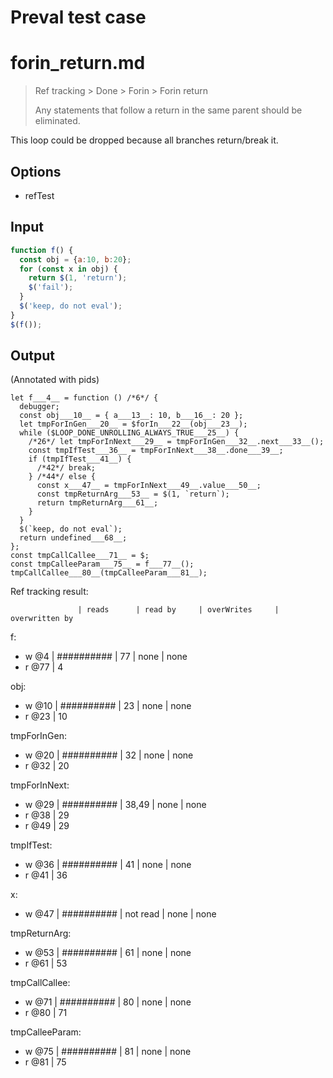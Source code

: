 # Preval test case

# forin_return.md

> Ref tracking > Done > Forin > Forin return
>
> Any statements that follow a return in the same parent should be eliminated.

This loop could be dropped because all branches return/break it.

## Options

- refTest

## Input

`````js filename=intro
function f() {
  const obj = {a:10, b:20};
  for (const x in obj) {
    return $(1, 'return');
    $('fail');
  }
  $('keep, do not eval');
}
$(f());
`````

## Output

(Annotated with pids)

`````filename=intro
let f___4__ = function () /*6*/ {
  debugger;
  const obj___10__ = { a___13__: 10, b___16__: 20 };
  let tmpForInGen___20__ = $forIn___22__(obj___23__);
  while ($LOOP_DONE_UNROLLING_ALWAYS_TRUE___25__) {
    /*26*/ let tmpForInNext___29__ = tmpForInGen___32__.next___33__();
    const tmpIfTest___36__ = tmpForInNext___38__.done___39__;
    if (tmpIfTest___41__) {
      /*42*/ break;
    } /*44*/ else {
      const x___47__ = tmpForInNext___49__.value___50__;
      const tmpReturnArg___53__ = $(1, `return`);
      return tmpReturnArg___61__;
    }
  }
  $(`keep, do not eval`);
  return undefined___68__;
};
const tmpCallCallee___71__ = $;
const tmpCalleeParam___75__ = f___77__();
tmpCallCallee___80__(tmpCalleeParam___81__);
`````

Ref tracking result:

                   | reads      | read by     | overWrites     | overwritten by
f:
  - w @4       | ########## | 77          | none           | none
  - r @77      | 4

obj:
  - w @10      | ########## | 23          | none           | none
  - r @23      | 10

tmpForInGen:
  - w @20       | ########## | 32          | none           | none
  - r @32       | 20

tmpForInNext:
  - w @29        | ########## | 38,49       | none           | none
  - r @38        | 29
  - r @49        | 29

tmpIfTest:
  - w @36        | ########## | 41          | none           | none
  - r @41        | 36

x:
  - w @47        | ########## | not read    | none           | none

tmpReturnArg:
  - w @53        | ########## | 61          | none           | none
  - r @61        | 53

tmpCallCallee:
  - w @71         | ########## | 80          | none           | none
  - r @80         | 71

tmpCalleeParam:
  - w @75          | ########## | 81          | none           | none
  - r @81          | 75

